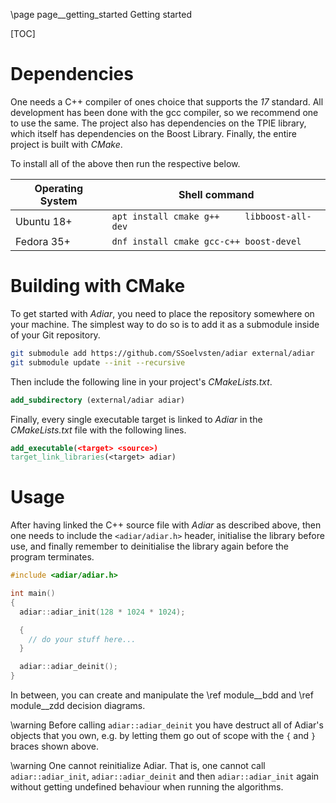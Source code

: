 \page page__getting_started Getting started

[TOC]

Dependencies
=========================

One needs a C++ compiler of ones choice that supports the *17* standard. All
development has been done with the gcc compiler, so we recommend one to use the
same. The project also has dependencies on the TPIE library, which itself has
dependencies on the Boost Library. Finally, the entire project is built with
*CMake*.

To install all of the above then run the respective below.

| Operating System | Shell command                                |
|------------------|----------------------------------------------|
| Ubuntu 18+       | `apt install cmake g++     libboost-all-dev` |
| Fedora 35+       | `dnf install cmake gcc-c++ boost-devel`      |


Building with CMake
=========================

To get started with *Adiar*, you need to place the repository somewhere on your
machine. The simplest way to do so is to add it as a submodule inside of your
Git repository.

```bash
git submodule add https://github.com/SSoelvsten/adiar external/adiar
git submodule update --init --recursive
```

Then include the following line in your project's *CMakeLists.txt*.

```cmake
add_subdirectory (external/adiar adiar)
```

Finally, every single executable target is linked to *Adiar* in the
*CMakeLists.txt* file with the following lines.

```cmake
add_executable(<target> <source>)
target_link_libraries(<target> adiar)
```

Usage
=========================

After having linked the C++ source file with *Adiar* as described above, then
one needs to include the `<adiar/adiar.h>` header, initialise the library before
use, and finally remember to deinitialise the library again before the program
terminates.

```cpp
#include <adiar/adiar.h>

int main()
{
  adiar::adiar_init(128 * 1024 * 1024);

  {
    // do your stuff here...
  }

  adiar::adiar_deinit();
}
```

In between, you can create and manipulate the \ref module__bdd and \ref
module__zdd decision diagrams.

\warning Before calling `adiar::adiar_deinit` you have destruct all of Adiar's
objects that you own, e.g. by letting them go out of scope with the `{` and `}`
braces shown above.

\warning One cannot reinitialize Adiar. That is, one cannot call
`adiar::adiar_init`, `adiar::adiar_deinit` and then `adiar::adiar_init` again
without getting undefined behaviour when running the algorithms.
